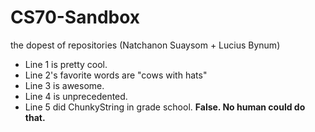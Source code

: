 # CS70-Sandbox
the dopest of repositories (Natchanon Suaysom + Lucius Bynum)
* Line 1 is pretty cool.
* Line 2's favorite words are "cows with hats"
* Line 3 is awesome.
* Line 4 is unprecedented.
* Line 5 did ChunkyString in grade school. **False.  No human could do that.**